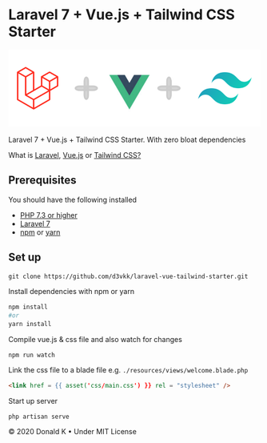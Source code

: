 # Laravel 7 + Vue.js + Tailwind CSS Starter

![Laravel + Vue + Tailwind Logo](https://github.com/d3vkk/laravel-vue-tailwind-starter/blob/master/laravel-vue-tailwind-logo.png)

Laravel 7 + Vue.js + Tailwind CSS Starter. With zero bloat dependencies

What is [Laravel,](https://laravel.com/) [Vue.js](https://vuejs/) or [Tailwind CSS?](https://tailwindcss.com/)

## Prerequisites

You should have the following installed
 - [PHP 7.3 or higher](https://php)
 - [Laravel 7](https://laravel.com/)
 - [npm](https://npm.com/) or [yarn](https://yarnpkg.com/)

## Set up

```
git clone https://github.com/d3vkk/laravel-vue-tailwind-starter.git
```

Install dependencies with npm or yarn
```bash
npm install
#or
yarn install
```

Compile vue.js & css file and also watch for changes
```
npm run watch
```

Link the css file to a blade file e.g. `./resources/views/welcome.blade.php`
```html
<link href = {{ asset('css/main.css') }} rel = "stylesheet" />
```

Start up server
```
php artisan serve
```

© 2020 Donald K • Under MIT License

